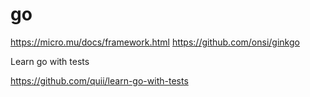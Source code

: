 # go

https://micro.mu/docs/framework.html
https://github.com/onsi/ginkgo




Learn go with tests

https://github.com/quii/learn-go-with-tests
